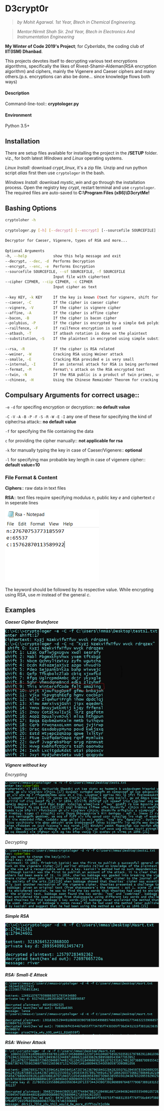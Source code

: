 # D3crypt0r

>*by Mohit Agarwal. 1st Year, Btech in Chemical Engineering.*

>*Mentor:Nirmit Shah Sir. 2nd Year, Btech in Electronics And Instrumentation Engineering*

**My Winter of Code 2019's Project**; for *Cyberlabs*, the coding club of **IIT(ISM) Dhanbad**.

This projects devotes itself to decrypting various text encryptions algorithms, specifically the likes of Rivest-Shamir-Aldeman(RSA encryption algorithm) and ciphers, mainly the Vigenere and Caeser ciphers and many others.(p.s. encryptions can also be done... since knowledge flows both ways)

#### Description

Command-line-tool:: **cryptologer.py**

#### Environment

Python 3.5+

## Installation

There are setup files available for installing the project in the **/SETUP** folder. viz., for both latest *Windows* and *Linux* operating systems.

*Linux Install:* download *crypt_linux*, it's a zip file. Unzip and run python script *alias* first then use `cryptologer` in the bash.

*Windows Install:* download *mystic_win* and go through the installation process. Open the registry key *crypt*, restart terminal and use `cryptologer`.
The required files are auto-saved to  **C:\Program Files (x86)\D3crytMe!**

## Bashing Options
``` bash
cryptoloher -h

cryptologer.py [-h] [--decrypt] [--encrypt] [--sourcefile SOURCEFILE] [--cipher CIPHER] [--key KEY] [--caeser] [--vignere] [--affine] [--bacon] [--polybius] [--railfence] [--atbash] [--substitution] [--rsa] [--weiner] [--smalle] [--internal] [--fermat] [--twin] [--chinese]

Decryptor for Caeser, Vigenere, types of RSA and more...

Optional Arguments
-h, --help            show this help message and exit
--decrypt, --dec, -d  Performs Decryption
--encrypt, --enc, -e  Performs Encryption
--sourcefile SOURCEFILE, --sf SOURCEFILE, -f SOURCEFILE
                      Input file with ciphertext
--cipher CIPHER, --cip CIPHER, -c CIPHER
                      Input cipher as text

--key KEY, -k KEY     If the key is known (text for vignere, shift for caeser)
--caeser, -C          If the cipher is caeser cipher
--vignere, -V         If the cipher is vignere cipher
--affine, -A          If the cipher is affine cipher
--bacon, -B           If the cipher is bacon cipher
--polybius, -P        If the cipher is encrypted by a simple 6x6 polybius square
--railfence, -F       If railfence encryption is used
--atbash, -T          If atbash rotation is done on the plaintext
--substitution, -S    If the plaintext in encrypted using simple substitution cipher

--rsa, -R             If the cipher is RSA related
--weiner, -W          Cracking RSA using Weiner attack
--smalle, -E          Cracking RSA provided e is very small
--internal, -I        If an internal attack for RSA is being performed
--fermat, -M          Fermat\'s attack on the RSA encrypted text
--twin, -N            If the RSA public is a product of twin primes, use this
--chinese, -H         Using the Chinese Remainder Theorem for cracking RSA from e packets having the same n
```                      

## Compulsary Arguments for correct usage:: 
`-e` `-d` for specifing encryption or decryption:: **no default value**

`-C` `-V` `-A` `-B` `-P` `-F` `-S` `-R` `-W` `-E` `-I` any one of these for specifying the kind of cipher/rsa attack:: **no default value**

`-f` for specifying the file containing the data 

`c` for providing the cipher manually:: **not applicable for rsa**

`-k` for manually typing the key in case of Caeser/Vigenere:: **optional**

`-l` for specifying max probable key length in case of vigenere cipher:: **default value=10**


### File Format & Content 

**Ciphers**:: raw data in text files

**RSA**:: text files require specifying modulus *n*, public key _e_ and ciphertext _c_ in seperate lines

![Input_Example](https://github.com/Masrt200/WoC2k19/blob/master/Snips/file.png)

The keyword should be followed by its respective value. While encrypting using RSA, use *m* instead of the general *c*.

## Examples

***Caeser Cipher Bruteforce***

![caeser](https://github.com/Masrt200/WoC2k19/blob/master/Snips/Caeser.jpg)

***Vignere without key***

*Encrypting*

![Vig_ENC](https://github.com/Masrt200/WoC2k19/blob/master/Snips/Vig_enc.png)

*Decrypting*

![Vig_DEC](https://github.com/Masrt200/WoC2k19/blob/master/Snips/Vig_dec.png)

***Simple RSA***

![Rivert](https://github.com/Masrt200/WoC2k19/blob/master/Snips/simple_rsa.png)

***RSA: Small-E Attack***

![Shamir](https://github.com/Masrt200/WoC2k19/blob/master/Snips/small_e.png)

***RSA: Weiner Attack***

![Aldeman](https://github.com/Masrt200/WoC2k19/blob/master/Snips/Weiner_long.png)





  